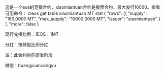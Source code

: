 这是一个eos的竞猜合约，xiaomiantuan合约是股票合约，最大发行10000。查看可用命令：
cleos get table xiaomiantuan MT stat
{
  "rows": [{
      "supply": "160.0000 MT",
      "max_supply": "10000.0000 MT",
      "issuer": "xiaomiantuan"
    }
  ],
  "more": false
}

现行兑换比例：1EOS：1MT

分红：按持股比例分红

注：此合约尚在研发阶段

微信：huangyuancongyu
